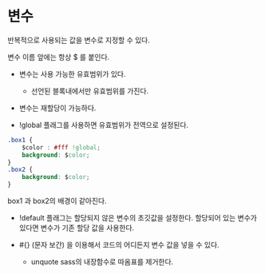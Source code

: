 # 변수
반복적으로 사용되는 값을 변수로 지정할 수 있다.

변수 이름 앞에는 항상 $ 를 붙인다.

- 변수는 사용 가능한 유효범위가 있다.
    - 선언된 블록내에서만 유효범위를 가진다.

- 변수는 재할당이 가능하다.

- !global 플래그를 사용하면 유효범위가 전역으로 설정된다.
```css
.box1 {
    $color : #fff !global;
    background: $color;
}
.box2 {
    background: $color;
}
```
box1 과 box2의 배경이 같아진다.

- !default 플래그는 할당되지 않은 변수의 초깃값을 설정한다. 할당되어 있는 변수가 있다면 변수가 기존 할당 값을 사용한다.

- #{} (문자 보간) 을 이용해서 코드의 어디든지 변수 값을 넣을 수 있다.
    - unquote sass의 내장함수로 따옴표를 제거한다.